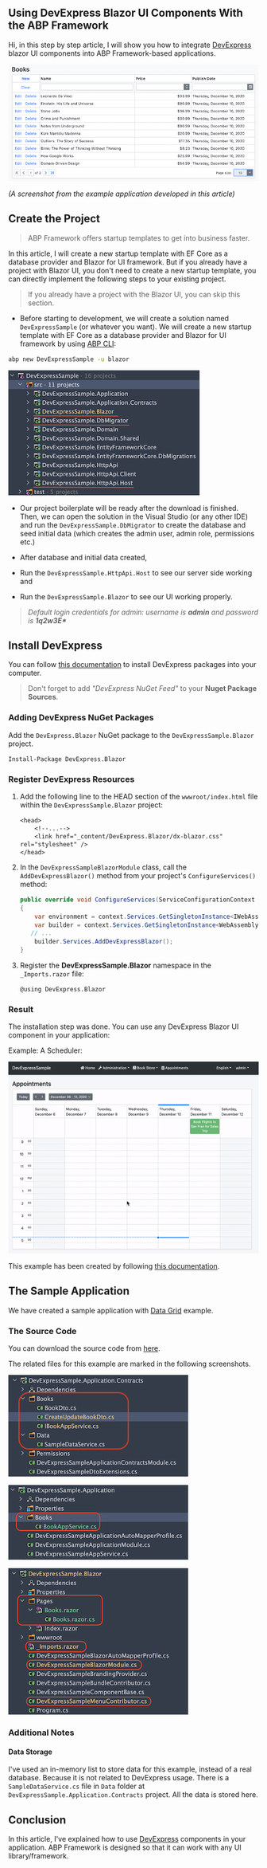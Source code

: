 ## Using DevExpress Blazor UI Components With the ABP Framework

Hi, in this step by step article, I will show you how to integrate [DevExpress](https://demos.devexpress.com/blazor/) blazor UI components into ABP Framework-based applications.

![both-example-result](both-example-result.png)

*(A screenshot from the example application developed in this article)*

## Create the Project

> ABP Framework offers startup templates to get into business faster.

In this article, I will create a new startup template with EF Core as a database provider and Blazor for UI framework. But if you already have a project with Blazor UI, you don't need to create a new startup template, you can directly implement the following steps to your existing project.

> If you already have a project with the Blazor UI, you can skip this section.

* Before starting to development, we will create a solution named `DevExpressSample` (or whatever you want). We will create a new startup template with EF Core as a database provider and Blazor for UI framework by using [ABP CLI](https://docs.abp.io/en/abp/latest/CLI):

````bash
abp new DevExpressSample -u blazor
````

![initial-project](initial-project.png)

* Our project boilerplate will be ready after the download is finished. Then, we can open the solution in the Visual Studio (or any other IDE) and run the `DevExpressSample.DbMigrator` to create the database and seed initial data (which creates the admin user, admin role, permissions etc.)

* After database and initial data created,
* Run the `DevExpressSample.HttpApi.Host` to see our server side working and 
* Run the `DevExpressSample.Blazor` to see our UI working properly.

> _Default login credentials for admin: username is **admin** and password is **1q2w3E\***_

## Install DevExpress

You can follow [this documentation](https://docs.devexpress.com/Blazor/401986/getting-started/install-components-and-create-an-application/without-devexpress-installer/microsoft-templates) to install DevExpress packages into your computer.

> Don't forget to add _"DevExpress NuGet Feed"_ to your **Nuget Package Sources**.

### Adding DevExpress NuGet Packages

Add the `DevExpress.Blazor` NuGet package to the `DevExpressSample.Blazor` project.

```
Install-Package DevExpress.Blazor
```

### Register DevExpress Resources

1. Add the following line to the HEAD section of the `wwwroot/index.html` file within the `DevExpressSample.Blazor` project:

   ```Razor
   <head>
       <!--...-->
       <link href="_content/DevExpress.Blazor/dx-blazor.css" rel="stylesheet" />
   </head>
   ```

2. In the `DevExpressSampleBlazorModule` class, call the `AddDevExpressBlazor()` method from your project's `ConfigureServices()` method:

   ```csharp
   public override void ConfigureServices(ServiceConfigurationContext context)
   {
       var environment = context.Services.GetSingletonInstance<IWebAssemblyHostEnvironment>();
       var builder = context.Services.GetSingletonInstance<WebAssemblyHostBuilder>();
   	  // ...
       builder.Services.AddDevExpressBlazor();
   }
   ```

3. Register the **DevExpressSample.Blazor** namespace in the `_Imports.razor` file:

   ```Razor
   @using DevExpress.Blazor
   ```

### Result

The installation step was done. You can use any DevExpress Blazor UI component in your application:

Example:  A Scheduler: 

![sample-appointment](sample-appointment.gif)

This example has been created by following [this documentation](https://demos.devexpress.com/blazor/SchedulerViewTypes).

## The Sample Application

We have created a sample application with [Data Grid](https://docs.devexpress.com/Blazor/DevExpress.Blazor.DxDataGrid-1) example.

### The Source Code

You can download the source code from [here](https://github.com/abpframework/abp-samples/tree/master/DevExpress-Blazor).

The related files for this example are marked in the following screenshots.

![data-grid-app-contract](data-grid-app-contract.png)

![data-grid-application](data-grid-application.png)

![data-grid-web](data-grid-blazor.png)

### Additional Notes

#### Data Storage

I've used an in-memory list to store data for this example, instead of a real database. Because it is not related to DevExpress usage. There is a `SampleDataService.cs` file in `Data` folder at `DevExpressSample.Application.Contracts` project. All the data is stored here.

## Conclusion

In this article, I've explained how to use [DevExpress](https://www.devexpress.com/blazor/) components in your application. ABP Framework is designed so that it can work with any UI library/framework.
